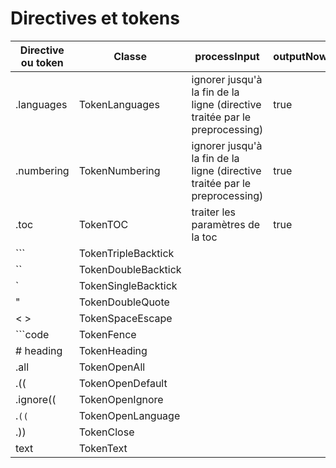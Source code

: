 # Directives et tokens

| Directive ou token | Classe                 | processInput            | outputNow                 | output                  |
|--------------------|------------------------|-------------------------|---------------------------|-------------------------|
| .languages         | TokenLanguages         | ignorer jusqu'à la fin de la ligne (directive traitée par le preprocessing) | true | rien à envoyer |
| .numbering         | TokenNumbering         | ignorer jusqu'à la fin de la ligne (directive traitée par le preprocessing)| true | modifier le numbering en cours ($filer ?) |
| .toc               | TokenTOC               | traiter les paramètres de la toc | true | envoyer le contenu de la toc |
| ```                | TokenTripleBacktick    | | | |
| ``                 | TokenDoubleBacktick    | | | |
| `                  | TokenSingleBacktick    | | | |
| "                  | TokenDoubleQuote       | | | |
| <    >             | TokenSpaceEscape       | | | |
| ```code            | TokenFence             | | | |
| # heading          | TokenHeading           | | | |
| .all               | TokenOpenAll           | | | |
| .((                | TokenOpenDefault       | | | |
| .ignore((          | TokenOpenIgnore        | | | |
| .<code>((          | TokenOpenLanguage      | | | |
| .))                | TokenClose             | | | |
| text               | TokenText              | | | |
